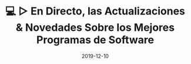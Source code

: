 ---
title: 💻 ▷ En Directo, las Actualizaciones & Novedades Sobre los Mejores Programas de Software
description: "💻 ▷ En Directo, las Actualizaciones & Novedades Sobre los Mejores Programas de Software"
excerpt: "💻 ▷ En Directo, las Actualizaciones & Novedades Sobre los Mejores Programas de Software"
date: 2019-12-10
last_modified_at: 
permalink: /software-directo/
canonical_URL: https://ciberninjas.com/software-directo/
published: false
---